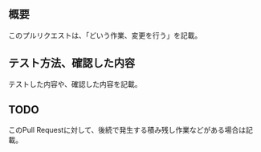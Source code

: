 ## 概要
このプルリクエストは、「どいう作業、変更を行う」を記載。


## テスト方法、確認した内容
テストした内容や、確認した内容を記載。

## TODO
このPull Requestに対して、後続で発生する積み残し作業などがある場合は記載。
